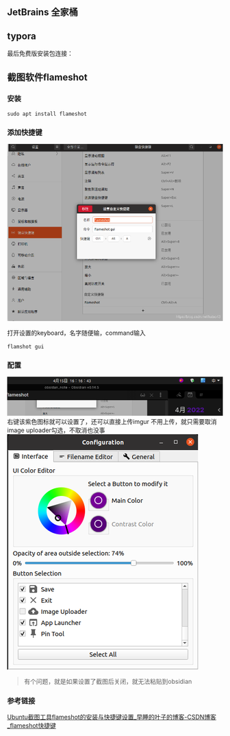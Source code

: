 ## JetBrains 全家桶

## typora
最后免费版安装包连接：

## 截图软件flameshot
### 安装

```
sudo apt install flameshot
```

### 添加快捷键
![设置截屏快捷键|600](https://raw.githubusercontent.com/acdefg/cdn/main/obsidian/20220415161137.png)

打开设置的keyboard，名字随便输，command输入
```shell
flamshot gui
```

### 配置
![](https://raw.githubusercontent.com/acdefg/cdn/main/obsidian/20220415161655.png)
右键该紫色图标就可以设置了，还可以直接上传imgur
不用上传，就只需要取消image uploader勾选，不取消也没事
![](https://raw.githubusercontent.com/acdefg/cdn/main/obsidian/Pasted%20image%2020220501121023.png)
>有个问题，就是如果设置了截图后关闭，就无法粘贴到obsidian

### 参考链接
[Ubuntu截图工具flameshot的安装与快捷键设置_早睡的叶子的博客-CSDN博客_flameshot快捷键](https://blog.csdn.net/sexyluna/article/details/105884224)

